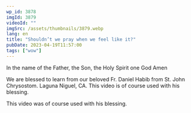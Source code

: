 ```yaml
---
wp_id: 3878
imgId: 3879
videoId: ""
imgSrc: /assets/thumbnails/3879.webp
lang: en
title: "Shouldn’t we pray when we feel like it?"
pubDate: 2023-04-19T11:57:00
tags: ["wow"]
---
```


<p>In the name of the Father, the Son, the Holy Spirit one God Amen</p>
<p>We are blessed to learn from our beloved Fr. Daniel Habib from St. John Chrysostom. Laguna Niguel, CA. This video is of course used with his blessing.</p>
<p>This video was of course used with his blessing.</p>
